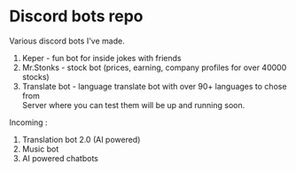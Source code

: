 # Discord bots repo


Various discord bots I've made.  

1. Keper - fun bot for inside jokes with friends
2. Mr.Stonks - stock bot (prices, earning, company profiles for over 40000 stocks)
3. Translate bot - language translate bot with over 90+ languages to chose from  
Server where you can test them will be up and running soon.  

Incoming :  
  
1. Translation bot 2.0 (AI powered)
2. Music bot
3. AI powered chatbots
